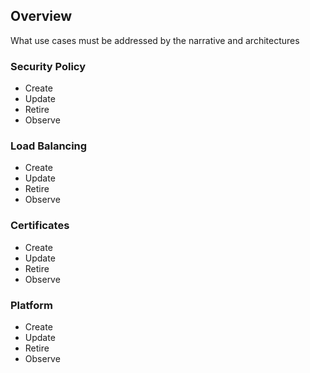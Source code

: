 ## Overview
What use cases must be addressed by the narrative and architectures

### Security Policy
- Create
- Update
- Retire
- Observe
### Load Balancing
- Create
- Update
- Retire
- Observe
### Certificates
- Create
- Update
- Retire
- Observe
### Platform
- Create
- Update
- Retire
- Observe
